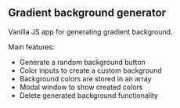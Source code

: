 ## Gradient background generator

Vanilla JS app for generating gradient background.   

Main features:
* Generate a random background button
* Color inputs to create a custom background
* Background colors are stored in an array
* Modal window to show created colors
* Delete generated background functionality
 
